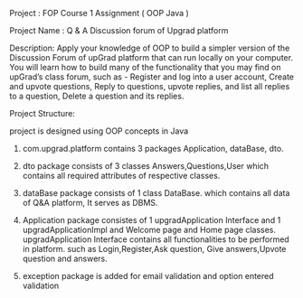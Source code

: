Project : FOP Course 1 Assignment ( OOP Java )

Project Name : Q & A Discussion forum of Upgrad platform

Description: Apply your knowledge of OOP to build a simpler version of the Discussion Forum of upGrad platform that can run locally on your computer. You will learn 	     how to build many of the functionality that you may find on upGrad’s class forum, such as - Register and log into a user account, Create and upvote 	     questions, Reply to questions, upvote replies, and list all replies to a question, Delete a question and its replies.



Project Structure:

project is designed using OOP concepts in Java

1) com.upgrad.platform contains 3 packages  Application, dataBase, dto.

2) dto package consists of 3 classes Answers,Questions,User which contains all required attributes of respective classes.

3) dataBase package consists of 1 class DataBase. which contains all data of Q&A platform, It serves as DBMS.

4) Application package consistes of 1 upgradApplication Interface and 1 upgradApplicationImpl and Welcome page and Home page classes. upgradApplication Interface      contains all functionalities to be performed in platform. such as Login,Register,Ask question, Give answers,Upvote question and answers.

5) exception package is added for email validation and option entered validation
